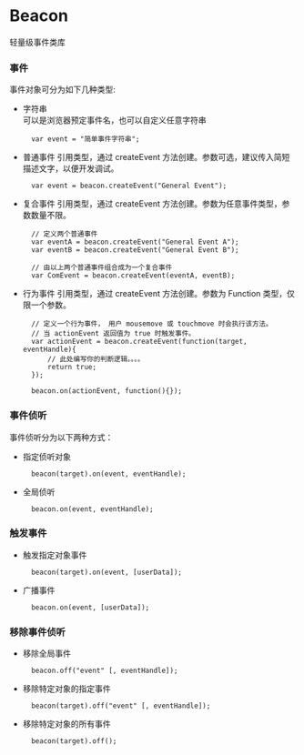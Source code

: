 Beacon
======

轻量级事件类库

### 事件  
事件对象可分为如下几种类型:  
* 字符串  
    可以是浏览器预定事件名，也可以自定义任意字符串

        var event = "简单事件字符串";
* 普通事件
    引用类型，通过 createEvent 方法创建。参数可选，建议传入简短描述文字，以便开发调试。

        var event = beacon.createEvent("General Event");

* 复合事件
    引用类型，通过 createEvent 方法创建。参数为任意事件类型，参数数量不限。

        // 定义两个普通事件
        var eventA = beacon.createEvent("General Event A");
        var eventB = beacon.createEvent("General Event B");

        // 由以上两个普通事件组合成为一个复合事件
        var ComEvent = beacon.createEvent(eventA, eventB);

* 行为事件
    引用类型，通过 createEvent 方法创建。参数为 Function 类型，仅限一个参数。

        // 定义一个行为事件， 用户 mousemove 或 touchmove 时会执行该方法。
        // 当 actionEvent 返回值为 true 时触发事件。
        var actionEvent = beacon.createEvent(function(target, eventHandle){
            // 此处编写你的判断逻辑。。。。
            return true;  
        });

        beacon.on(actionEvent, function(){});


### 事件侦听
事件侦听分为以下两种方式：
* 指定侦听对象

        beacon(target).on(event, eventHandle);

* 全局侦听

        beacon.on(event, eventHandle);

### 触发事件

* 触发指定对象事件

        beacon(target).on(event, [userData]);

* 广播事件

        beacon.on(event, [userData]);

### 移除事件侦听
* 移除全局事件

        beacon.off("event" [, eventHandle]);

* 移除特定对象的指定事件

        beacon(target).off("event" [, eventHandle]);


* 移除特定对象的所有事件

        beacon(target).off();
